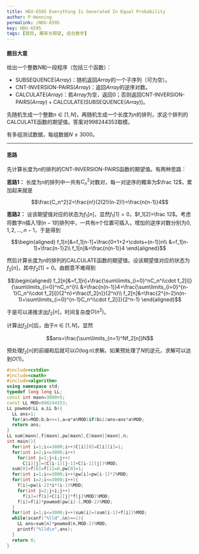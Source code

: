 ```yaml
---
title: HDU-6595 Everything Is Generated In Equal Probability
author: P-Henning
permalink: /HDU-6595
key: HDU-6595
tags: [题目, 概率与期望, 组合数学]
---
```


#### 题目大意

给出一个整数$N$和一段程序（包括三个函数）：

- $\text{SUBSEQUENCE}(Array)$：随机返回$Array$的一个子序列（可为空）。
- $\text{CNT-INVERSION-PAIRS}(Array)$：返回$Array$的逆序对数。
- $\text{CALCULATE}(Array)$：若$Array$为空，返回$0$；否则返回$\text{CNT-INVERSION-PAIRS}(Array)+\text{CALCULATE}(\text{SUBSEQUENCE}(Array))$。

先随机生成一个整数$n\in[1,N]$，再随机生成一个长度为$n$的排列，求这个排列的$\text{CALCULATE}$函数的期望值。答案对$998244353$取模。

有多组测试数据，每组数据$N\leqslant 3000$。

<!--more-->

---

#### 思路

先计算长度为$n$的排列的$\text{CNT-INVERSION-PAIRS}$函数的期望值。有两种思路：

**思路1：** 长度为$n$的排列中一共有$C_n^2$对数对，每一对逆序的概率为$\frac 12$，累加起来就是

$$\frac{C_n^2}2=\frac{n!}{2(2!)(n-2)!}=\frac{n(n-1)}4$$

**思路2：** 设该期望值对应的状态为$f_1[n]$，显然$f_1[1]=0$，$f_1[2]=\frac 12$。考虑将数字$n$插入$1$到$n-1$的排列中，一共有$n$个位置可插入，增加的逆序对数分别为$0,1,2,\dots,n-1$，于是得到

$$\begin{aligned}
f_1[n]&=f_1[n-1]+\frac{0+1+2+\cdots+(n-1)}n\\
&=f_1[n-1]+\frac{n-1}2\\
f_1[n]&=\frac{n(n-1)}4
\end{aligned}$$

然后计算长度为$n$的排列的$\text{CALCULATE}$函数的期望值。设该期望值对应的状态为$f_2[n]$，其中$f_2[1]=0$。由题意不难得到

$$\begin{aligned}
f_2[n]&=f_1[n]+\frac{\sum\limits_{i=0}^nC_n^i\cdot f_2[i]}{\sum\limits_{i=0}^nC_n^i}\\
&=\frac{n(n-1)}4+\frac{\sum\limits_{i=0}^{n-1}C_n^i\cdot f_2[i]}{2^n}+\frac{f_2[n]}{2^n}\\
f_2[n]&=\frac{2^{n-2}n(n-1)+\sum\limits_{i=0}^{n-1}C_n^i\cdot f_2[i]}{2^n-1}
\end{aligned}$$

于是可以递推求出$f_2[n]$，时间复杂度$O(n^2)$。

计算出$f_2[n]$后，由于$n\in[1,N]$，显然

$$ans=\frac{\sum\limits_{n=1}^Nf_2[n]}N$$

预处理$f_2[n]$的前缀和后就可以$O(\log n)$求解。如果预处理了$N$的逆元，求解可以达到$O(1)$。

```cpp
#include<cstdio>
#include<cmath>
#include<algorithm>
using namespace std;
typedef long long LL;
const int maxn=3000+5;
const LL MOD=998244353;
LL powmod(LL a,LL b){
  LL ans=1;
  for(a%=MOD;b;b>>=1,a=a*a%MOD)if(b&1)ans=ans*a%MOD;
  return ans;
}
LL sum[maxn],f[maxn],pw[maxn],C[maxn][maxn],n;
int main(){
  for(int i=1;i<=3000;i++)C[i][0]=C[i][i]=1;
  for(int i=2;i<=3000;i++)
    for(int j=1;j<i;j++)
      C[i][j]=(C[i-1][j-1]+C[i-1][j])%MOD;
  sum[0]=f[0]=f[1]=0,pw[0]=1;
  for(int i=1;i<=3000;i++)pw[i]=pw[i-1]*2%MOD;
  for(int i=2;i<=3000;i++){
    f[i]=pw[i-2]*i*(i-1)%MOD;
    for(int j=2;j<i;j++)
      f[i]=(f[i]+C[i][j]*f[j]%MOD)%MOD;
    f[i]=f[i]*powmod(pw[i]-1,MOD-2)%MOD;
  }
  for(int i=1;i<=3000;i++)sum[i]=(sum[i-1]+f[i])%MOD;
  while(scanf("%lld",&n)==1){
    LL ans=sum[n]*powmod(n,MOD-2)%MOD;
    printf("%lld\n",ans);
  }
  return 0;
}
```
